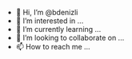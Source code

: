 - 👋 Hi, I’m @bdenizli
- 👀 I’m interested in ...
- 🌱 I’m currently learning ...
- 💞️ I’m looking to collaborate on ...
- 📫 How to reach me ...

<!---
bdenizli/bdenizli is a ✨ special ✨ repository because its `README.md` (this file) appears on your GitHub profile.
You can click the Preview link to take a look at your changes.
--->
